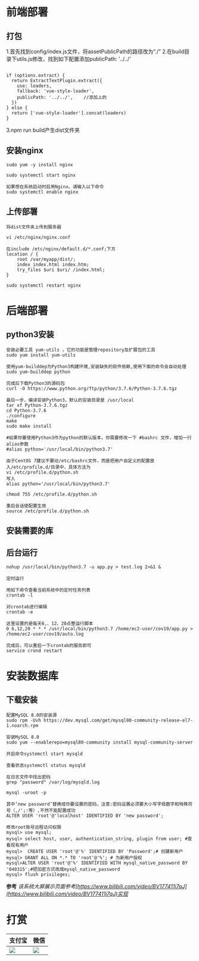 # 前端部署
## 打包

1.首先找到config/index.js文件，将assetPublicPath的路径改为“./”
2.在build目录下utils.js修改，找到如下配置添加publicPath: '../../'

```
 
if (options.extract) {
  return ExtractTextPlugin.extract({
    use: loaders,
    fallback: 'vue-style-loader',
    publicPath: '../../',    //添加上的
  })
} else {
  return ['vue-style-loader'].concat(loaders)
}
```

3.npm run build产生dist文件夹

## 安装nginx

```
sudo yum -y install nginx

sudo systemctl start nginx

如果想在系统启动时启用Nginx。请输入以下命令
sudo systemctl enable nginx
```

## 上传部署

```
将dist文件夹上传到服务器

vi /etc/nginx/nginx.conf

在include /etc/nginx/default.d/*.conf;下方
location / {
	root /var/myapp/dist/;
	index index.html index.htm;
	try_files $uri $uri/ /index.html;
}

sudo systemctl restart nginx
```

# 后端部署

## python3安装

```
安装必要工具 yum-utils ，它的功能是管理repository及扩展包的工具 
sudo yum install yum-utils

使用yum-builddep为Python3构建环境,安装缺失的软件依赖,使用下面的命令会自动处理
sudo yum-builddep python

完成后下载Python3的源码包
curl -O https://www.python.org/ftp/python/3.7.6/Python-3.7.6.tgz

最后一步，编译安装Python3，默认的安装目录是 /usr/local
tar xf Python-3.7.6.tgz
cd Python-3.7.6
./configure
make
sudo make install

#如果你要使用Python3作为python的默认版本，你需要修改一下 #bashrc 文件，增加一行alias参数
#alias python='/usr/local/bin/python3.7'

由于CentOS 7建议不要动/etc/bashrc文件，而是把用户自定义的配置放入/etc/profile.d/目录中，具体方法为
vi /etc/profile.d/python.sh
写入
alias python='/usr/local/bin/python3.7'

chmod 755 /etc/profile.d/python.sh

重启会话使配置生效
source /etc/profile.d/python.sh
```

## 安装需要的库

## 后台运行

```
nohup /usr/local/bin/python3.7 -u app.py > test.log 2>&1 &

定时运行

用如下命令查看当前系统中的定时任务列表
crontab -l

对crontab进行编辑
crontab -e

这里设置的是每天6,、12、20点整运行脚本
0 6,12,20 * * * /usr/local/bin/python3.7 /home/ec2-user/cov19/app.py > /home/ec2-user/cov19/auto.log

完成后，可以重启一下crontab的服务即可
service crond restart
```

# 安装数据库

## 下载安装

```
配置MySQL 8.0的安装源
sudo rpm -Uvh https://dev.mysql.com/get/mysql80-community-release-el7-1.noarch.rpm

安装MySQL 8.0
sudo yum --enablerepo=mysql80-community install mysql-community-server

开启命令systemctl start mysqld

查看状态systemctl status mysqld

在日志文件中找出密码
grep "password" /var/log/mysqld.log

mysql -uroot -p

其中‘new password’替换成你要设置的密码，注意:密码设置必须要大小写字母数字和特殊符号（,/';:等）,不然不能配置成功
ALTER USER 'root'@'localhost' IDENTIFIED BY 'new password';

修改root账号远程访问权限
mysql> use mysql;
mysql> select host, user, authentication_string, plugin from user; #查看现有用户
mysql>  CREATE USER 'root'@'%' IDENTIFIED BY 'Password';# 创建新用户
mysql> GRANT ALL ON *.* TO 'root'@'%'; # 为新用户授权
mysql>ALTER USER 'root'@'%' IDENTIFIED WITH mysql_native_password BY '040315';#把加密方式改成mysql_native_password
mysql> flush privileges;
```

**参考**
*该系统大屏展示页面参考[https://www.bilibili.com/video/BV177411j7qJ](https://www.bilibili.com/video/BV177411j7qJ)实现*

# 打赏
|  支付宝   | 微信  |
|  ----  | ----  |
| ![](https://www.ndmiao.cn/pay.png)  | ![](https://www.ndmiao.cn/wechat.png) |
